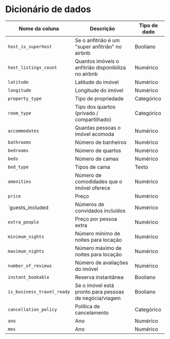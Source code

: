 # Dicionário de dados

| Nome da coluna                      | Descrição                                               | Tipo de dado        |
|-------------------------------------|---------------------------------------------------------|---------------------|
| `host_is_superhost`                 | Se o anfitrião é um "super anfitrião" no airbnb         | Booliano            |
| `host_listings_count`               | Quantos imóveis o anfitrião disponibiliza no airbnb     | Numérico            |
| `latitude`                          | Latitude do imóvel                                      | Numérico            |
| `longitude`                         | Longitude do imóvel                                     | Numérico            |
| `property_type`                     | Tipo de propriedade                                     | Categórico          |
| `room_type`                         | Tipo dos quartos (privado / compartilhado)              | Categórico          |
| `accommodates`                      | Quantas pessoas o imóvel acomoda                        | Numérico            |
| `bathrooms`                         | Número de banheiros                                     | Numérico            |
| `bedrooms`                          | Número de quartos                                       | Numérico            |
| `beds`                              | Número de camas                                         | Numérico            |
| `bed_type`                          | Tipos de cama                                           | Texto               |
| `amenities`                         | Número de comodidades que o imóvel oferece              | Numérico            |
| `price`                             | Preço                                                   | Numérico            |
| `guests_included                    | Números de convidados incluídos                         | Numérico            |
| `extra_people`                      | Preço por pessoa extra                                  | Numérico            |
| `minimum_nights`                    | Número mínimo de noites para locação                    | Numérico            |
| `maximum_nights`                    | Número máximo de noites para locação                    | Numérico            |
| `number_of_reviews`                 | Número de avaliações do imóvel                          | Numérico            |
| `instant_bookable`                  | Reserva instantânea                                     | Booliano            |
| `is_business_travel_ready`          | Se o imóvel está pronto para pessoas de negócia/viagem  | Booliano            |
| `cancellation_policy`               | Política de cancelamento                                | Categórico          |
| `ano`                               | Ano                                                     | Numérico            |
| `mes`                               | Ano                                                     | Numérico            |
